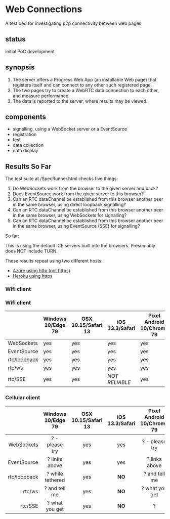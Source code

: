 # Web Connections

A test bed for investigating p2p connectivity between web pages

## status

initial PoC development

## synopsis

1. The server offers a Progress Web App (an installable Web page) that registers itself and can connect to any other such registered page.
2. The two pages try to create a WebRTC data connection to each other, and measure performance.
3. The data is reported to the server, where results may be viewed.

## components

- signalling, using a WebSocket server or a EventSource
- registration
- test
- data collection
- data display

## Results So Far

The test suite at /SpecRunner.html checks five things:
1. Do WebSockets work from the browser to the given server and back?
2. Does EventSource work from the given server to this browser?
3. Can an RTC dataChannel be established from this browser another peer in the same browser, using direct loopback signalling?
4. Can an RTC dataChannel be established from this browser another peer in the same browser, using WebSockets for signalling?
5. Can an RTC dataChannel be established from this browser another peer in the same browser, using EventSource (SSE) for signalling?

So far:

This is using the default ICE servers built into the browsers. Presumably does NOT include TURN.

These results repeat using two different hosts:
- [Azure using http (not https)](http://52.183.27.25:8443/SpecRunner.html)
- [Heroku using https](https://intense-savannah-20051.herokuapp.com/SpecRunner.html)

### Wifi client


### Wifi client

|            | Windows 10/Edge 79 | OSX 10.15/Safari 13 | iOS 13.3/Safari | Pixel Android 10/Chrome 79|
|------------|--------------------|---------------------|-----------------|---------------------------|
|WebSockets  |yes                 |yes                  |yes              |yes                        |
|EventSource |yes                 |yes                  |yes              |yes                        |
|rtc/loopback|yes                 |yes                  |yes              |yes                        |
|rtc/ws      |yes                 |yes                  |yes              |yes                        |
|rtc/SSE     |yes                 |yes                  |_NOT RELIABLE_   |yes                        |

### Cellular client

|            | Windows 10/Edge 79 | OSX 10.15/Safari 13 | iOS 13.3/Safari | Pixel Android 10/Chrome 79|
|-----------:|:------------------:|:-------------------:|:---------------:|:-------------------------:|
|WebSockets  |? - please try      |yes                  |yes              |? - please try             |
|EventSource |? links above       |yes                  |yes              |?   links above            |
|rtc/loopback|? while tethered    |yes                  |**NO**           |?   and tell me            |
|rtc/ws      |? and tell me       |yes                  |**NO**           |?   what you get           |
|rtc/SSE     |? what you get      |yes                  |**NO**           |?                          |

